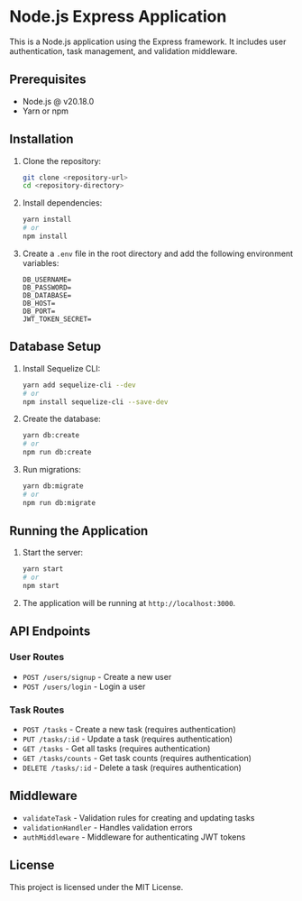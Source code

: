 # Node.js Express Application

This is a Node.js application using the Express framework. It includes user authentication, task management, and validation middleware.

## Prerequisites

- Node.js @ v20.18.0
- Yarn or npm

## Installation

1. Clone the repository:
    ```sh
    git clone <repository-url>
    cd <repository-directory>
    ```

2. Install dependencies:
    ```sh
    yarn install
    # or
    npm install
    ```

3. Create a `.env` file in the root directory and add the following environment variables:
    ```dotenv
    DB_USERNAME=
    DB_PASSWORD=
    DB_DATABASE=
    DB_HOST=
    DB_PORT=
    JWT_TOKEN_SECRET=
    ```

## Database Setup

1. Install Sequelize CLI:
    ```sh
    yarn add sequelize-cli --dev
    # or
    npm install sequelize-cli --save-dev
    ```

2. Create the database:
    ```sh
    yarn db:create
    # or
    npm run db:create
    ```

3. Run migrations:
    ```sh
    yarn db:migrate
    # or
    npm run db:migrate
    ```

## Running the Application

1. Start the server:
    ```sh
    yarn start
    # or
    npm start
    ```

2. The application will be running at `http://localhost:3000`.

## API Endpoints

### User Routes

- `POST /users/signup` - Create a new user
- `POST /users/login` - Login a user

### Task Routes

- `POST /tasks` - Create a new task (requires authentication)
- `PUT /tasks/:id` - Update a task (requires authentication)
- `GET /tasks` - Get all tasks (requires authentication)
- `GET /tasks/counts` - Get task counts (requires authentication)
- `DELETE /tasks/:id` - Delete a task (requires authentication)

## Middleware

- `validateTask` - Validation rules for creating and updating tasks
- `validationHandler` - Handles validation errors
- `authMiddleware` - Middleware for authenticating JWT tokens

## License

This project is licensed under the MIT License.
